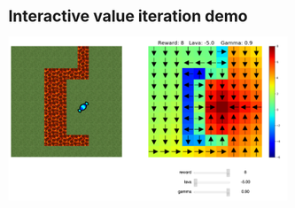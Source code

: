 # Interactive value iteration demo

<p align="center">
  <img src="examples/interactive.png" align="center" width="800">
</p>
